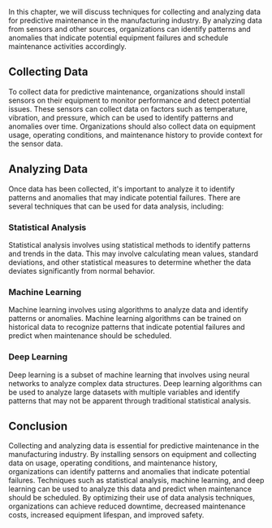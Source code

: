 
In this chapter, we will discuss techniques for collecting and analyzing data for predictive maintenance in the manufacturing industry. By analyzing data from sensors and other sources, organizations can identify patterns and anomalies that indicate potential equipment failures and schedule maintenance activities accordingly.

Collecting Data
---------------

To collect data for predictive maintenance, organizations should install sensors on their equipment to monitor performance and detect potential issues. These sensors can collect data on factors such as temperature, vibration, and pressure, which can be used to identify patterns and anomalies over time. Organizations should also collect data on equipment usage, operating conditions, and maintenance history to provide context for the sensor data.

Analyzing Data
--------------

Once data has been collected, it's important to analyze it to identify patterns and anomalies that may indicate potential failures. There are several techniques that can be used for data analysis, including:

### Statistical Analysis

Statistical analysis involves using statistical methods to identify patterns and trends in the data. This may involve calculating mean values, standard deviations, and other statistical measures to determine whether the data deviates significantly from normal behavior.

### Machine Learning

Machine learning involves using algorithms to analyze data and identify patterns or anomalies. Machine learning algorithms can be trained on historical data to recognize patterns that indicate potential failures and predict when maintenance should be scheduled.

### Deep Learning

Deep learning is a subset of machine learning that involves using neural networks to analyze complex data structures. Deep learning algorithms can be used to analyze large datasets with multiple variables and identify patterns that may not be apparent through traditional statistical analysis.

Conclusion
----------

Collecting and analyzing data is essential for predictive maintenance in the manufacturing industry. By installing sensors on equipment and collecting data on usage, operating conditions, and maintenance history, organizations can identify patterns and anomalies that indicate potential failures. Techniques such as statistical analysis, machine learning, and deep learning can be used to analyze this data and predict when maintenance should be scheduled. By optimizing their use of data analysis techniques, organizations can achieve reduced downtime, decreased maintenance costs, increased equipment lifespan, and improved safety.

